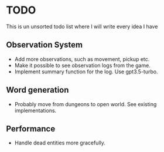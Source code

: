 # TODO

This is un unsorted todo list where I will write every idea I have

## Observation System
* Add more observations, such as movement, pickup etc.
* Make it possible to see observation logs from the game.
* Implement summary function for the log. Use gpt3.5-turbo.

## Word generation
* Probably move from dungeons to open world. See existing implementations.

## Performance
* Handle dead entities more gracefully.
